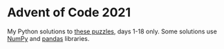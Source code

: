 # Advent of Code 2021

My Python solutions to [these puzzles](https://adventofcode.com/2021), days 1-18 only. Some solutions use [NumPy](https://numpy.org/) and [pandas](https://pandas.pydata.org/) libraries.
